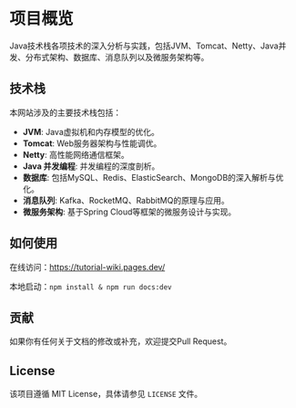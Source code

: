 # 项目概览

Java技术栈各项技术的深入分析与实践，包括JVM、Tomcat、Netty、Java并发、分布式架构、数据库、消息队列以及微服务架构等。

## 技术栈

本网站涉及的主要技术栈包括：

- **JVM**: Java虚拟机和内存模型的优化。
- **Tomcat**: Web服务器架构与性能调优。
- **Netty**: 高性能网络通信框架。
- **Java 并发编程**: 并发编程的深度剖析。
- **数据库**: 包括MySQL、Redis、ElasticSearch、MongoDB的深入解析与优化。
- **消息队列**: Kafka、RocketMQ、RabbitMQ的原理与应用。
- **微服务架构**: 基于Spring Cloud等框架的微服务设计与实现。

## 如何使用

在线访问：https://tutorial-wiki.pages.dev/

本地启动：`npm install & npm run docs:dev`

## 贡献

如果你有任何关于文档的修改或补充，欢迎提交Pull Request。

## License

该项目遵循 MIT License，具体请参见 `LICENSE` 文件。
